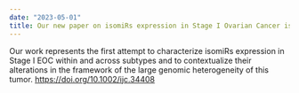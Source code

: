 ```yaml
---
date: "2023-05-01"
title: Our new paper on isomiRs expression in Stage I Ovarian Cancer is out !
---
```


Our work represents the first attempt to characterize isomiRs expression in Stage I EOC within and across subtypes and to contextualize their alterations in the framework of the large genomic heterogeneity of this tumor.
 https://doi.org/10.1002/ijc.34408

<!--more-->

